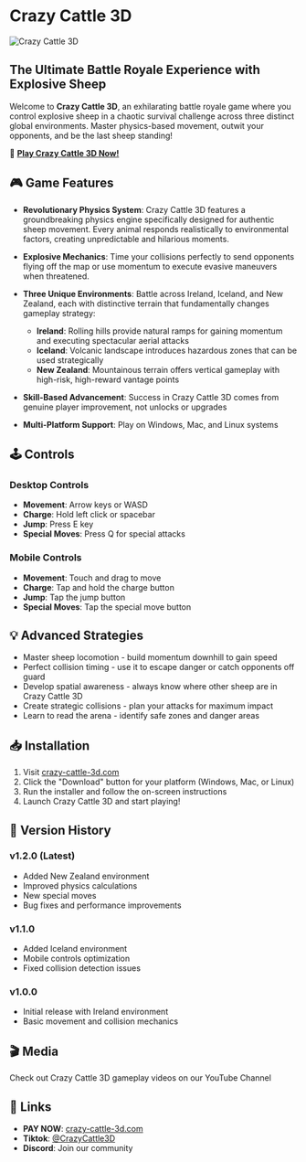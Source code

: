 # Crazy Cattle 3D

![Crazy Cattle 3D](https://crazy-cattle-3d.com/images/crazycattle3d.webp)

## The Ultimate Battle Royale Experience with Explosive Sheep

Welcome to **Crazy Cattle 3D**, an exhilarating battle royale game where you control explosive sheep in a chaotic survival challenge across three distinct global environments. Master physics-based movement, outwit your opponents, and be the last sheep standing!

🔗 **[Play Crazy Cattle 3D Now!](https://crazy-cattle-3d.com)**

## 🎮 Game Features

- **Revolutionary Physics System**: Crazy Cattle 3D features a groundbreaking physics engine specifically designed for authentic sheep movement. Every animal responds realistically to environmental factors, creating unpredictable and hilarious moments.

- **Explosive Mechanics**: Time your collisions perfectly to send opponents flying off the map or use momentum to execute evasive maneuvers when threatened.

- **Three Unique Environments**: Battle across Ireland, Iceland, and New Zealand, each with distinctive terrain that fundamentally changes gameplay strategy:
  - **Ireland**: Rolling hills provide natural ramps for gaining momentum and executing spectacular aerial attacks
  - **Iceland**: Volcanic landscape introduces hazardous zones that can be used strategically
  - **New Zealand**: Mountainous terrain offers vertical gameplay with high-risk, high-reward vantage points

- **Skill-Based Advancement**: Success in Crazy Cattle 3D comes from genuine player improvement, not unlocks or upgrades

- **Multi-Platform Support**: Play on Windows, Mac, and Linux systems

## 🕹️ Controls

### Desktop Controls
- **Movement**: Arrow keys or WASD
- **Charge**: Hold left click or spacebar
- **Jump**: Press E key
- **Special Moves**: Press Q for special attacks

### Mobile Controls
- **Movement**: Touch and drag to move
- **Charge**: Tap and hold the charge button
- **Jump**: Tap the jump button
- **Special Moves**: Tap the special move button

## 💡 Advanced Strategies

- Master sheep locomotion - build momentum downhill to gain speed
- Perfect collision timing - use it to escape danger or catch opponents off guard
- Develop spatial awareness - always know where other sheep are in Crazy Cattle 3D
- Create strategic collisions - plan your attacks for maximum impact
- Learn to read the arena - identify safe zones and danger areas

## 📥 Installation

1. Visit [crazy-cattle-3d.com](https://crazy-cattle-3d.com)
2. Click the "Download" button for your platform (Windows, Mac, or Linux)
3. Run the installer and follow the on-screen instructions
4. Launch Crazy Cattle 3D and start playing!

## 🔄 Version History

### v1.2.0 (Latest)
- Added New Zealand environment
- Improved physics calculations
- New special moves
- Bug fixes and performance improvements

### v1.1.0
- Added Iceland environment
- Mobile controls optimization
- Fixed collision detection issues

### v1.0.0
- Initial release with Ireland environment
- Basic movement and collision mechanics

## 🎬 Media

Check out Crazy Cattle 3D gameplay videos on our YouTube Channel

## 🔗 Links

- **PAY NOW**: [crazy-cattle-3d.com](https://crazy-cattle-3d.com)
- **Tiktok**: [@CrazyCattle3D](https://www.tiktok.com/@crazy.cattle.3d?_t=ZT-8vZbWTK7sYk&_r=1)
- **Discord**: Join our community


